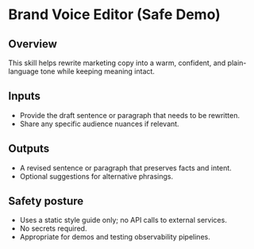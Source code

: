 # Brand Voice Editor (Safe Demo)

## Overview
This skill helps rewrite marketing copy into a warm, confident, and plain-language tone while keeping meaning intact.

## Inputs
- Provide the draft sentence or paragraph that needs to be rewritten.
- Share any specific audience nuances if relevant.

## Outputs
- A revised sentence or paragraph that preserves facts and intent.
- Optional suggestions for alternative phrasings.

## Safety posture
- Uses a static style guide only; no API calls to external services.
- No secrets required.
- Appropriate for demos and testing observability pipelines.

